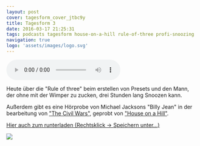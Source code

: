 ```yaml
---
layout: post
cover: tagesform_cover_jtbc9y
title: Tagesform 3
date: 2016-03-17 21:25:31
tags: podcasts tagesform house-on-a-hill rule-of-three profi-snoozing
navigation: true
logo: 'assets/images/logo.svg'
---
```


<audio controls>
  <source src="https://s3.eu-central-1.amazonaws.com/tagesform/tagesform_3.mp3" type="audio/mpeg">
</audio><br>

Heute über die "Rule of three" beim erstellen von Presets und den Mann, der ohne mit der Wimper
zu zucken, drei Stunden lang Snoozen kann.


<!-- more -->


Außerdem gibt es eine Hörprobe von Michael Jacksons "Billy Jean" in der bearbeitung
von ["The Civil Wars"](http://thecivilwars.com/), geprobt von ["House on a Hill"](http://houseonahill.de/).

[Hier auch zum runterladen (Rechtsklick -> Speichern unter...)](https://s3.eu-central-1.amazonaws.com/tagesform/tagesform_3.mp3)

<img src="http://res.cloudinary.com/xiphe/image/upload/c_scale,w_600/v1460921526/FullSizeRender_rfjqdv.jpg">
